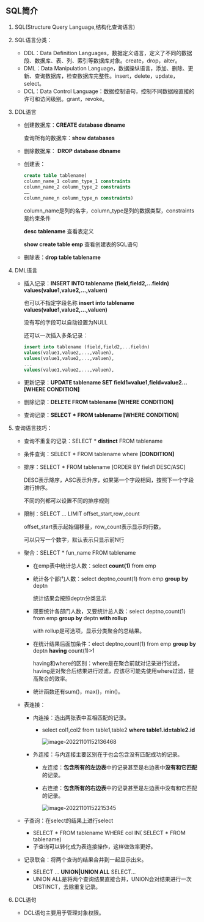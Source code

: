 ## SQL简介

1. SQL(Structure Query Language,结构化查询语言)

2. SQL语言分类：

   - DDL：Data Definition Languages，数据定义语言，定义了不同的数据段、数据库、表、列、索引等数据库对象。create，drop，alter。
   - DML：Data Manipulation Language，数据操纵语言，添加、删除、更新、查询数据库，检查数据库完整性。insert，delete，update，select。
   - DCL：Data Control Language：数据控制语句，控制不同数据段直接的许可和访问级别。grant，revoke。

3. DDL语言

   - 创建数据库：**CREATE database dbname**

     查询所有的数据库：**show databases**

   - 删除数据库： **DROP database dbname**

   - 创建表：

     ```sql
     create table tablename(
     column_name_1 column_type_1 constraints
     column_name_2 column_type_2 constraints
     ……
     column_name_n column_type_n constraints)
     ```

     column_name是列的名字，column_type是列的数据类型，constraints是约束条件

     **desc tablename** 查看表定义

     **show create table emp** 查看创建表的SQL语句

   - 删除表：**drop table tablename**

4. DML语言

   - 插入记录：**INSERT INTO tablename (field,field2,...fieldn) values(value1,value2,...,valuen)**

     也可以不指定字段名称 **insert into tablename values(value1,value2,...,valuen)**

     没有写的字段可以自动设置为NULL

     还可以一次插入多条记录：

     ```sql
     insert into tablename (field,field2,...fieldn)
     values(value1,value2,...,valuen),
     values(value1,value2,...,valuen),
     ...
     values(value1,value2,...,valuen),
     ```

   - 更新记录：**UPDATE tablename SET field1=value1,field=value2... [WHERE CONDITION]**
   
   - 删除记录：**DELETE FROM tablename [WHERE CONDITION]**
   
   - 查询记录：**SELECT * FROM tablename [WHERE CONDITION]**
   
5. 查询语言技巧：

   - 查询不重复的记录：SELECT * **distinct** FROM tablename

   - 条件查询：SELECT * FROM tablename where **[CONDITION]**

   - 排序：SELECT * FROM tablename [ORDER BY field1 DESC/ASC]

     DESC表示降序，ASC表示升序，如果第一个字段相同，按照下一个字段进行排序。

     不同的列都可以设置不同的排序规则

   - 限制：SELECT ... LIMIT offset_start,row_count

     offset_start表示起始偏移量，row_count表示显示的行数。

     可以只写一个数字，默认表示只显示前N行

   - 聚合：SELECT * fun_name FROM tablename

     - 在emp表中统计总人数：select **count(1)** from emp

     - 统计各个部门人数：select deptno,count(1) from emp **group by** deptn

       统计结果会按照deptn分类显示

     - 既要统计各部门人数，又要统计总人数：select deptno,count(1) from emp **group by** deptn **with rollup**

       with rollup是可选项，显示分类聚合的总结果。

     - 在统计结果后面加条件：elect deptno,count(1) from emp **group by** deptn **having** count(1)>1

       having和where的区别：where是在聚合前就对记录进行过滤，having是对聚合后结果进行过滤，应该尽可能先使用where过滤，提高聚合的效率。

     - 统计函数还有sum()，max()，min()。

   - 表连接：

     - 内连接：选出两张表中互相匹配的记录。
       
       - select col1,col2 from table1,table2 **where table1.id=table2.id**
       
         ![image-20221101152136468](https://gitee.com/absolutelyd/picgo_gitee/raw/master/img/image-20221101152136468.png)
     - 外连接：与内连接主要区别在于也会包含没有匹配成功的记录。
       - 左连接：**包含所有的左边表**中的记录甚至是右边表中**没有和它匹配**的记录。
       
       - 右连接：**包含所有的右边表**中的记录甚至是左边表中没有和它匹配的记录。
       
         ![image-20221101152215345](https://gitee.com/absolutelyd/picgo_gitee/raw/master/img/image-20221101152215345.png)
     
   - 子查询：在select的结果上进行select

     - SELECT * FROM tablename WHERE col IN( SELECT * FROM tablename)
     - 子查询可以转化成为表连接操作，这样做效率更好。

   - 记录联合：将两个查询的结果合并到一起显示出来。

     - SELECT ...  **UNION|UNION ALL**  SELECT...
     - UNION ALL是将两个查询结果直接合并，UNION会对结果进行一次DISTINCT，去除重复记录。

6. DCL语句

   - DCL语句主要用于管理对象权限。

